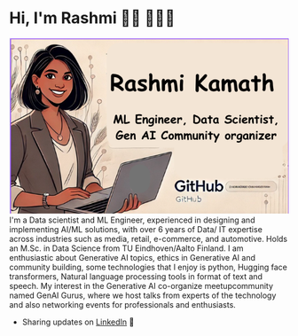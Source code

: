 # Hi, I'm Rashmi 👋🏾 👩🏾‍💻

<img src="https://raw.githubusercontent.com/rashkam01/rashkam01/master/intro_image3.png" alt="banner that says name title and cartoon image of Rashmi">
I'm a Data scientist and ML Engineer, experienced in designing and implementing AI/ML solutions, with over 6 years of Data/ IT expertise across industries such as media, retail, e-commerce, and automotive. Holds an M.Sc. in Data Science from TU Eindhoven/Aalto Finland. I am enthusiastic about Generative AI topics, ethics in Generative AI and community building, some technologies that I enjoy is python, Hugging face transformers, Natural language processing tools in format of text and speech. My interest in the Generative AI co-organize meetupcommunity named GenAI Gurus, where we host talks from experts of the technology and also networking events for professionals and enthusiasts. 


- Sharing updates on <a href="https://www.linkedin.com/in/rashmi01/">LinkedIn</a> 💼 

<!--
**rashkam01/rashkam01** is a ✨ _special_ ✨ repository because its `README.md` (this file) appears on your GitHub profile.

Here are some ideas to get you started:

- 🔭 I’m currently working on ...
- 🌱 I’m currently learning ...
- 👯 I’m looking to collaborate on ...
- 🤔 I’m looking for help with ...
- 💬 Ask me about ...
- 📫 How to reach me: ...
- 😄 Pronouns: ...
- ⚡ Fun fact: ...
-->

